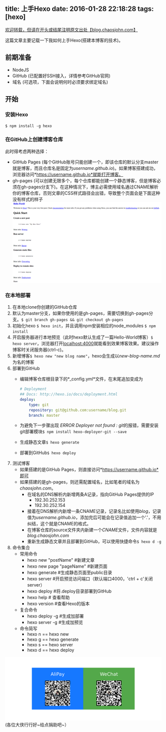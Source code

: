 <!--title: Getting Started With Hexo-->
title: 上手Hexo
date: 2016-01-28 22:18:28
tags: [hexo]
---

[欢迎转载，但请在开头或结尾注明原文出处【blog.chaosjohn.com】](https://blog.chaosjohn.com/Getting-Started-With-Hexo.html)

这篇文章主要记载一下我如何上手Hexo(搭建本博客的技术)。

## 前期准备
*	NodeJS
*	GitHub (已配置好SSH接入，详情参考GitHub官网)
*	域名 (可选项，下面会说明何时必须要求绑定域名)

## 开始

### 安装Hexo
`$ npm install -g hexo`

### 在GitHub上创建博客仓库
此时得考虑两种选择：
*	GitHub Pages (每个GitHub账号只能创建一个，即该仓库的默认分支master就是博客，而且仓库名是固定为*username.github.io*)。如果博客搭建成功，浏览器访问*https://username.github.io*就能打开博客。
*	gh-pages (可以创建无限多个，每个仓库都能创建一个静态博客，但是博客必须在gh-pages分支下)。在这种情况下，博主必需使用域名通过CNAME解析你的博客仓库，否则文章的CSS样式路径会出错，导致整个页面会是下面这种没有样式的样子![](Getting-Started-With-Hexo/hexo-without-css.png
)

### 在本地部署
1.	在本地clone你创建的GitHub仓库
2.	默认为master分支，如果你使用的是gh-pages，需要切换到gh-pages分支。`$ git branch gh-pages && git checkout gh-pages` 
3.	初始化hexo `$ hexo init`，并且调用npm安装相应的node_modules `$ npm install`
4.	开启服务器进行本地预览（此时hexo默认生成了一篇Hello-World博客）`$ hexo server`，浏览器打开[localhost:4000](http://localhost:4000/)就能看到效果博客效果。建议操作博客时关闭服务器(ctrl-c)。
5.	新增博客`$ hexo new "new blog name"`，hexo会生成以*new-blog-name.md*为名的博客
6.	部署到GitHub
	*	编辑博客仓库根目录下的*_config.yml*文件，在末尾追加变成为
	
		``` yaml
		# Deployment
		## Docs: http://hexo.io/docs/deployment.html
		deploy:
			type: git
			repository: git@github.com:username/blog.git
			branch: master
		```
  	*	为避免下一步骤出现 *ERROR Deployer not found : 	git*的报错，需要安装git部署模块`$ npm install hexo-deployer-git --save`
	*	生成静态文章`$ hexo generate`
	* 	部署到GitHub`$ hexo deploy`
7.	测试博客 
	*	如果搭建的是GitHub Pages，则直接访问*https://username.github.io*即可
	* 如果搭建的是gh-pages，则还需配置域名，比如笔者的域名为*chaosjohn.com*。
		+	在域名的DNS解析内新增两条A记录，指向GitHub Pages提供的IP 
			- 192.30.252.153
			- 192.30.252.154
		+	接着在DNS解析内新增一条CNAME记录，记录名比如使用*blog*，记录值为*username.github.io*，添加完后可能会在记录值追加一个'.'，不用纠结，这个就是CNAME的格式。
		+ 在博客仓库的source文件夹内新建一个*CNAME*文件，文件内容就是*blog.chaosjohn.com* 
		+ 重新生成静态文章并且部署到GitHub，可以使用快捷命令`$ hexo d -g` 
8. 命令集合 
	*	常用命令 
		+	hexo new "postName" #新建文章
		+	hexo new page "pageName" #新建页面
		+	hexo generate #生成静态页面至public目录
		+	hexo server #开启预览访问端口（默认端口4000，'ctrl + c'关闭server）
		+	hexo deploy #将.deploy目录部署到GitHub
		+	hexo help  # 查看帮助
		+	hexo version  #查看Hexo的版本
	*	复合命令 
		+	hexo deploy -g  #生成加部署
		+	hexo server -g  #生成加预览
	*	命令简写 
		+	hexo n == hexo new
		+	hexo g == hexo generate
		+	hexo s == hexo server
		+	hexo d == hexo deploy

![](hello-world/donate-me.png)
(各位大侠行行好~给点捐助吧~）
